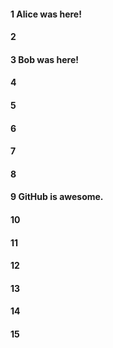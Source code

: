 #### 1 Alice was here!
#### 2
#### 3 Bob was here!
#### 4
#### 5
#### 6
#### 7
#### 8
#### 9 GitHub is awesome.
#### 10
#### 11
#### 12
#### 13
#### 14
#### 15